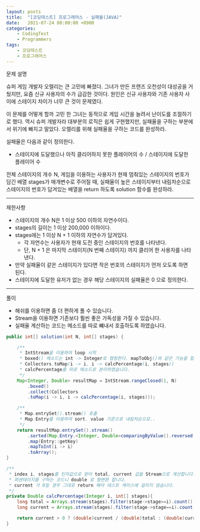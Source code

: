 ```yaml
---
layout: posts
title:  "[코딩테스트] 프로그래머스 - 실패율(JAVA)"
date:   2021-07-24 00:00:00 +0900
categories: 
    - CodingTest 
    - Programmers
tags: 
    - 코딩테스트
    - 프로그래머스
---
```

문제 설명

슈퍼 게임 개발자 오렐리는 큰 고민에 빠졌다. 그녀가 만든 프랜즈 오천성이 대성공을 거뒀지만, 요즘 신규 사용자의 수가 급감한 것이다. 원인은 신규 사용자와 기존 사용자 사이에 스테이지 차이가 너무 큰 것이 문제였다.

이 문제를 어떻게 할까 고민 한 그녀는 동적으로 게임 시간을 늘려서 난이도를 조절하기로 했다. 역시 슈퍼 개발자라 대부분의 로직은 쉽게 구현했지만, 실패율을 구하는 부분에서 위기에 빠지고 말았다. 오렐리를 위해 실패율을 구하는 코드를 완성하라.

실패율은 다음과 같이 정의한다.
- 스테이지에 도달했으나 아직 클리어하지 못한 플레이어의 수 / 스테이지에 도달한 플레이어 수

전체 스테이지의 개수 N, 게임을 이용하는 사용자가 현재 멈춰있는 스테이지의 번호가 담긴 배열 stages가 매개변수로 주어질 때, 실패율이 높은 스테이지부터 내림차순으로 스테이지의 번호가 담겨있는 배열을 return 하도록 solution 함수를 완성하라.

---
제한사항
- 스테이지의 개수 N은 1 이상 500 이하의 자연수이다.
- stages의 길이는 1 이상 200,000 이하이다.
- stages에는 1 이상 N + 1 이하의 자연수가 담겨있다.
    - 각 자연수는 사용자가 현재 도전 중인 스테이지의 번호를 나타낸다.
    - 단, N + 1 은 마지막 스테이지(N 번째 스테이지) 까지 클리어 한 사용자를 나타낸다.
- 만약 실패율이 같은 스테이지가 있다면 작은 번호의 스테이지가 먼저 오도록 하면 된다.
- 스테이지에 도달한 유저가 없는 경우 해당 스테이지의 실패율은 0 으로 정의한다.

---
풀이
- 해쉬를 이용하면 좀 더 편하게 풀 수 있습니다.
- Stream을 이용하면 기존보다 훨씬 좋은 가독성을 가질 수 있습니다.
- 실패율 계산하는 코드는 메소드를 따로 뺴내서 호출하도록 하였습니다.


```java
public int[] solution(int N, int[] stages) {

    /**
     * IntStream을 이용하여 loop 시작
     * boxed() 메소드는 int -> Integer로 랩핑한다. mapToObj()와 같은 기능을 합니다.
     * Collectors.toMap(i -> i, i -> calcPercentage(i, stages))
     * calcPercentage를 따로 메소드로 분리하였습니다.
     */
    Map<Integer, Double> resultMap = IntStream.rangeClosed(1, N)
        .boxed()
        .collect(Collectors
        .toMap(i -> i, i -> calcPercentage(i, stages)));

    /**
     * Map.entrySet().stream() 호출
     * Map.Entry를 이용하여 sort. value 기준으로 내림차순으로..
     */
    return resultMap.entrySet().stream()
        .sorted(Map.Entry.<Integer, Double>comparingByValue().reversed())
        .map(Entry::getKey)
        .mapToInt(i -> i)
        .toArray();
}

/**
 * index i, stages를 인자값으로 받아 total, current 값을 Stream으로 계산합니다.
 * 퍼센테이지를 구하는 코드니 double 로 형변환 합니다.
 * current 가 0일 경우 그대로 return 해야 테스트 케이스에 걸리지 않습니다.
 */
private Double calcPercentage(Integer i, int[] stages){
    long total = Arrays.stream(stages).filter(stage->stage>=i).count();
    long current = Arrays.stream(stages).filter(stage->stage==i).count();

    return current > 0 ? (double)current / (double)total : (double)current;
}
```
